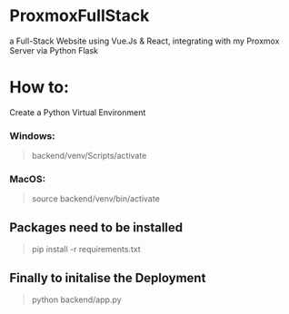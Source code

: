 # ProxmoxFullStack
a Full-Stack Website using Vue.Js &amp; React, integrating with my Proxmox Server via Python Flask

# How to:
Create a Python Virtual Environment

### Windows:
> backend/venv/Scripts/activate

### MacOS:
> source backend/venv/bin/activate

## Packages need to be installed
> pip install -r requirements.txt

## Finally to initalise the Deployment
> python backend/app.py
